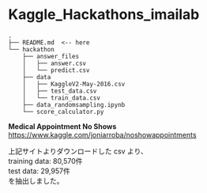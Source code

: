 # Kaggle_Hackathons_imailab
```
.
├── README.md  <-- here
└── hackathon
    ├── answer_files
    │   ├── answer.csv
    │   └── predict.csv
    ├── data
    │   ├── KaggleV2-May-2016.csv
    │   ├── test_data.csv
    │   └── train_data.csv
    ├── data_randomsampling.ipynb
    └── score_calculator.py
```



<b>Medical Appointment No Shows</b><br>
https://www.kaggle.com/joniarroba/noshowappointments


上記サイトよりダウンロードした csv より、<br>
training data: 80,570件<br>
test data: 29,957件<br>
を抽出しました。

